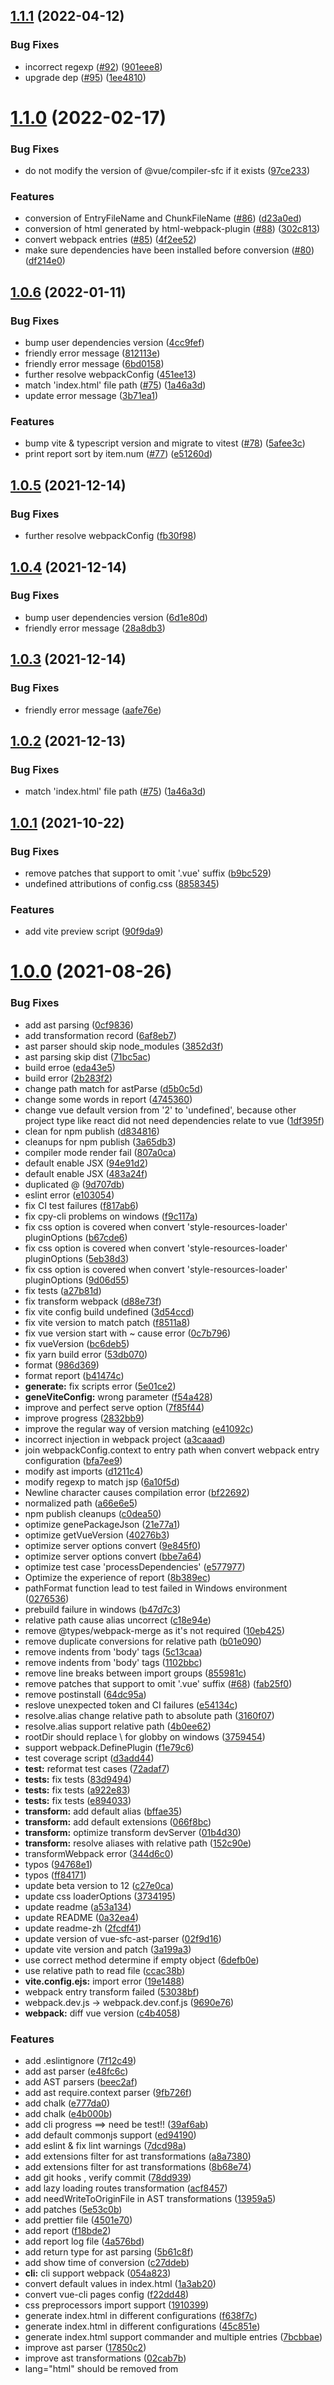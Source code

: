 ## [1.1.1](https://github.com/originjs/webpack-to-vite/compare/v1.1.0...v1.1.1) (2022-04-12)


### Bug Fixes

* incorrect regexp ([#92](https://github.com/originjs/webpack-to-vite/issues/92)) ([901eee8](https://github.com/originjs/webpack-to-vite/commit/901eee8a37cc5176263f8e15e23edef63e9603e9))
* upgrade dep ([#95](https://github.com/originjs/webpack-to-vite/issues/95)) ([1ee4810](https://github.com/originjs/webpack-to-vite/commit/1ee481070136559ec658b58100bbbc7c93f4f7f7))



# [1.1.0](https://github.com/originjs/webpack-to-vite/compare/v1.0.6...v1.1.0) (2022-02-17)


### Bug Fixes

* do not modify the version of @vue/compiler-sfc if it exists ([97ce233](https://github.com/originjs/webpack-to-vite/commit/97ce233c6d95180da6c439651640f447b0e19c4f))


### Features

* conversion of EntryFileName and ChunkFileName ([#86](https://github.com/originjs/webpack-to-vite/issues/86)) ([d23a0ed](https://github.com/originjs/webpack-to-vite/commit/d23a0ed2d68d9207708c8981d48c894369376be5))
* conversion of html generated by html-webpack-plugin ([#88](https://github.com/originjs/webpack-to-vite/issues/88)) ([302c813](https://github.com/originjs/webpack-to-vite/commit/302c813b8af3859134ef2186d0d6437eb3f2c90e))
* convert webpack entries ([#85](https://github.com/originjs/webpack-to-vite/issues/85)) ([4f2ee52](https://github.com/originjs/webpack-to-vite/commit/4f2ee522f751fa93563557d3c684e618693fe4de))
* make sure dependencies have been installed before conversion ([#80](https://github.com/originjs/webpack-to-vite/issues/80)) ([df214e0](https://github.com/originjs/webpack-to-vite/commit/df214e0bd15cc2d6ce4ae97711b2de58a6ef731c))



## [1.0.6](https://github.com/originjs/webpack-to-vite/compare/v1.0.1...v1.0.6) (2022-01-11)


### Bug Fixes

* bump user dependencies version ([4cc9fef](https://github.com/originjs/webpack-to-vite/commit/4cc9fef5060756f37ea53eb16577ce8fb44780b2))
* friendly error message ([812113e](https://github.com/originjs/webpack-to-vite/commit/812113e18d741904dab93933f9d120caf51d5732))
* friendly error message ([6bd0158](https://github.com/originjs/webpack-to-vite/commit/6bd0158a0fb98feb7726268d1b606b36022a3fa5))
* further resolve webpackConfig ([451ee13](https://github.com/originjs/webpack-to-vite/commit/451ee134f8b31009994010172e9ef2372708f8bc))
* match 'index.html' file path ([#75](https://github.com/originjs/webpack-to-vite/issues/75)) ([1a46a3d](https://github.com/originjs/webpack-to-vite/commit/1a46a3d4dfc9dda2909e0d248d156ad919458b56))
* update error message ([3b71ea1](https://github.com/originjs/webpack-to-vite/commit/3b71ea1a9f298d45427501ea2c318ff79a6af91b))


### Features

* bump vite & typescript version and migrate to vitest ([#78](https://github.com/originjs/webpack-to-vite/issues/78)) ([5afee3c](https://github.com/originjs/webpack-to-vite/commit/5afee3c26ea8df1d43f18ad7a68a2946779f6272))
* print report sort by item.num ([#77](https://github.com/originjs/webpack-to-vite/issues/77)) ([e51260d](https://github.com/originjs/webpack-to-vite/commit/e51260d835778cbb1a77e62dfdd7e7ddc096f7cf))



## [1.0.5](https://github.com/originjs/webpack-to-vite/compare/v1.0.4...v1.0.5) (2021-12-14)


### Bug Fixes

* further resolve webpackConfig ([fb30f98](https://github.com/originjs/webpack-to-vite/commit/fb30f9854d92e5c536dbe0d50b6b0608e95f7ac8))



## [1.0.4](https://github.com/originjs/webpack-to-vite/compare/v1.0.3...v1.0.4) (2021-12-14)


### Bug Fixes

* bump user dependencies version ([6d1e80d](https://github.com/originjs/webpack-to-vite/commit/6d1e80de9d60042045b450e885d9ca21d74108d1))
* friendly error message ([28a8db3](https://github.com/originjs/webpack-to-vite/commit/28a8db3870ae1f5c42640ee390eae54a183cc204))



## [1.0.3](https://github.com/originjs/webpack-to-vite/compare/v1.0.2...v1.0.3) (2021-12-14)


### Bug Fixes

* friendly error message ([aafe76e](https://github.com/originjs/webpack-to-vite/commit/aafe76e246339f08b5f06393a8f5b2655a103f57))



## [1.0.2](https://github.com/originjs/webpack-to-vite/compare/v1.0.1...v1.0.2) (2021-12-13)


### Bug Fixes

* match 'index.html' file path ([#75](https://github.com/originjs/webpack-to-vite/issues/75)) ([1a46a3d](https://github.com/originjs/webpack-to-vite/commit/1a46a3d4dfc9dda2909e0d248d156ad919458b56))



## [1.0.1](https://github.com/originjs/webpack-to-vite/compare/v1.0.0...v1.0.1) (2021-10-22)


### Bug Fixes

* remove patches that support to omit '.vue' suffix ([b9bc529](https://github.com/originjs/webpack-to-vite/commit/b9bc5298f9fe15e1b7a64cf129fffd23be04476e))
* undefined attributions of config.css ([8858345](https://github.com/originjs/webpack-to-vite/commit/88583456ea341b6a936f041a656f0a6efb381045))


### Features

* add vite preview script ([90f9da9](https://github.com/originjs/webpack-to-vite/commit/90f9da9f6d5a72e1ebc2990b07d834daac6c99f9))



# [1.0.0](https://github.com/originjs/webpack-to-vite/compare/72adaf753c96b76bc577a8886ce2acc17f3803fa...v1.0.0) (2021-08-26)


### Bug Fixes

* add ast parsing ([0cf9836](https://github.com/originjs/webpack-to-vite/commit/0cf98368d590d8418a4e319dea0af4755cf4f661))
* add transformation record ([6af8eb7](https://github.com/originjs/webpack-to-vite/commit/6af8eb70e4f4a38b739b1475788aba1d6318de12))
* ast parser should skip node_modules ([3852d3f](https://github.com/originjs/webpack-to-vite/commit/3852d3fe5a0fbaa1cd16dd116c374d2e387c151e))
* ast parsing skip dist ([71bc5ac](https://github.com/originjs/webpack-to-vite/commit/71bc5ace31b1fb8655278e9664e311cfe2fc67f1))
* build erroe ([eda43e5](https://github.com/originjs/webpack-to-vite/commit/eda43e5f2c3a45c45c8e780254e88123e40ab3a4))
* build error ([2b283f2](https://github.com/originjs/webpack-to-vite/commit/2b283f27756d3c3784d552030460a7fb570e572b))
* change path match for astParse ([d5b0c5d](https://github.com/originjs/webpack-to-vite/commit/d5b0c5df523a92fee2916d565a5df2b9eb430685))
* change some words in report ([4745360](https://github.com/originjs/webpack-to-vite/commit/4745360c8dd6e86e801be4f43a33fde225513835))
* change vue default version from '2' to 'undefined', because other project type like react did not need dependencies relate to vue ([1df395f](https://github.com/originjs/webpack-to-vite/commit/1df395f259f3ded76e775d17f6c70d4b80f464ed))
* clean for npm publish ([d834816](https://github.com/originjs/webpack-to-vite/commit/d834816041186680428ee292ad0440c11341ea83))
* cleanups for npm publish ([3a65db3](https://github.com/originjs/webpack-to-vite/commit/3a65db33b3d5bb108e135110069c9fbbe7e7b943))
* compiler mode render fail ([807a0ca](https://github.com/originjs/webpack-to-vite/commit/807a0caef0bef7291c6596928fa2f6bea3a42356))
* default enable JSX ([94e91d2](https://github.com/originjs/webpack-to-vite/commit/94e91d259b011c3e5600186ea445269a2891843c))
* default enable JSX ([483a24f](https://github.com/originjs/webpack-to-vite/commit/483a24fa1eaa35541e091d7326360e092ee14f5f))
* duplicated @ ([9d707db](https://github.com/originjs/webpack-to-vite/commit/9d707dbead50fcfd510fe5e39321c99b34cac88f))
* eslint error ([e103054](https://github.com/originjs/webpack-to-vite/commit/e103054a50a2fe24153fae7e2366d3e6e20d36c7))
* fix CI test failures ([f817ab6](https://github.com/originjs/webpack-to-vite/commit/f817ab664840d70781beb3e066df061897e58ba8))
* fix cpy-cli problems on windows ([f9c117a](https://github.com/originjs/webpack-to-vite/commit/f9c117a1dec72205bb281c310dfa166cb87b34cc))
* fix css option is covered when convert 'style-resources-loader' pluginOptions ([b67cde6](https://github.com/originjs/webpack-to-vite/commit/b67cde6c050e18071fa538d51409fe31c6b9c29c))
* fix css option is covered when convert 'style-resources-loader' pluginOptions ([5eb38d3](https://github.com/originjs/webpack-to-vite/commit/5eb38d3492c97b2beb22b6888ad822d80db8e9f7))
* fix css option is covered when convert 'style-resources-loader' pluginOptions ([9d06d55](https://github.com/originjs/webpack-to-vite/commit/9d06d55c409a0e3fe2a45c8c7fcd3b0592540ad3))
* fix tests ([a27b81d](https://github.com/originjs/webpack-to-vite/commit/a27b81d878502e0b390a9187026096c744a13dd0))
* fix transform webpack ([d88e73f](https://github.com/originjs/webpack-to-vite/commit/d88e73fc0fd06071b1a815da36b1ba6ea97c7968))
* fix vite config build undefined ([3d54ccd](https://github.com/originjs/webpack-to-vite/commit/3d54ccd4b2db73ee055343a4784515bbe374e3eb))
* fix vite version to match patch ([f8511a8](https://github.com/originjs/webpack-to-vite/commit/f8511a8ccae04a2194cfd28747fa830f123319fc))
* fix vue version start with ~ cause error ([0c7b796](https://github.com/originjs/webpack-to-vite/commit/0c7b7966fe7f802f589651af6647af9bc2c2ae34))
* fix vueVersion ([bc6deb5](https://github.com/originjs/webpack-to-vite/commit/bc6deb552c7681725e3c59458733d3b5148f6be4))
* fix yarn build error ([53db070](https://github.com/originjs/webpack-to-vite/commit/53db070821a604ac38b4e14313b8fcfc27c34988))
* format ([986d369](https://github.com/originjs/webpack-to-vite/commit/986d369b3d48a7b35740b522f06e5c878d9528f8))
* format report ([b41474c](https://github.com/originjs/webpack-to-vite/commit/b41474c22ea18c35570e9dedd3fd8b5097c317ab))
* **generate:** fix scripts error ([5e01ce2](https://github.com/originjs/webpack-to-vite/commit/5e01ce22efac52fd859e394a953faef32c045f87))
* **geneViteConfig:** wrong parameter ([f54a428](https://github.com/originjs/webpack-to-vite/commit/f54a4282c9a89b3b67846d70f7b0774c421c3372))
* improve and perfect serve option ([7f85f44](https://github.com/originjs/webpack-to-vite/commit/7f85f445eb53011117344bb2ef3365b5f513f9aa))
* improve progress ([2832bb9](https://github.com/originjs/webpack-to-vite/commit/2832bb918961ae2426f6930ae78aade2d1615ea2))
* improve the regular way of version matching ([e41092c](https://github.com/originjs/webpack-to-vite/commit/e41092cca519790ed5f8338ccf5c9ef1e92f49d4))
* incorrect injection in webpack project ([a3caaad](https://github.com/originjs/webpack-to-vite/commit/a3caaadb461738eaf76e474157c166d39e7d3f7c))
* join webpackConfig.context to entry path when convert webpack entry configuration ([bfa7ee9](https://github.com/originjs/webpack-to-vite/commit/bfa7ee926e3f071f6913dbc9509576df9263f051))
* modify ast imports ([d1211c4](https://github.com/originjs/webpack-to-vite/commit/d1211c44660dfedd788743cac529118e5540b187))
* modify regexp to match jsp ([6a10f5d](https://github.com/originjs/webpack-to-vite/commit/6a10f5dbcdc52ecee25dce5f3f7973a704e69025))
* Newline character causes compilation error ([bf22692](https://github.com/originjs/webpack-to-vite/commit/bf22692cc8cb529c05f9d36e17c373d970cbb8d8))
* normalized path ([a66e6e5](https://github.com/originjs/webpack-to-vite/commit/a66e6e5a1efdda80b39dcc25e4633c50e8f7e5e3))
* npm publish cleanups ([c0dea50](https://github.com/originjs/webpack-to-vite/commit/c0dea50cb16401d9f05cbe9c9999b3e94c7943e3))
* optimize genePackageJson ([21e77a1](https://github.com/originjs/webpack-to-vite/commit/21e77a16a42ed09d880dd551387f9af4af62b473))
* optimize getVueVersion ([40276b3](https://github.com/originjs/webpack-to-vite/commit/40276b37ecec5efd6ab820ff4f87d39d92475c54))
* optimize server options convert ([9e845f0](https://github.com/originjs/webpack-to-vite/commit/9e845f0b95c925f83d383732edcba98f70b1329e))
* optimize server options convert ([bbe7a64](https://github.com/originjs/webpack-to-vite/commit/bbe7a649a2d79af76f27f5a3b8e515e7ca8722f1))
* optimize test case 'processDependencies' ([e577977](https://github.com/originjs/webpack-to-vite/commit/e57797793f223631dfb129dc97b9b92ce1c86eba))
* Optimize the experience of report ([8b389ec](https://github.com/originjs/webpack-to-vite/commit/8b389ec8f62fb18336b76cb7871883c0c3af9d93))
* pathFormat function lead to test failed in Windows environment ([0276536](https://github.com/originjs/webpack-to-vite/commit/0276536774444126a3063d0b083a18f8c3c5bb1c))
* prebuild failure in windows ([b47d7c3](https://github.com/originjs/webpack-to-vite/commit/b47d7c3180fb1a977a39516b17eb84b3bf4fad5c))
* relative path cause alias uncorrect ([c18e94e](https://github.com/originjs/webpack-to-vite/commit/c18e94e6bf7ad0d6a2ea890398b352ff7db81bf0))
* remove @types/webpack-merge as it's not required ([10eb425](https://github.com/originjs/webpack-to-vite/commit/10eb4254a74b99675ded5f5a53e1629289233b75))
* remove duplicate conversions for relative path ([b01e090](https://github.com/originjs/webpack-to-vite/commit/b01e090e2600997c308a47a2d6d3ee3e9a596bac))
* remove indents from 'body' tags ([5c13caa](https://github.com/originjs/webpack-to-vite/commit/5c13caaba9aa571278f9cb0dd9a47bcaa44ad4f6))
* remove indents from 'body' tags ([1102bbc](https://github.com/originjs/webpack-to-vite/commit/1102bbce2d8b5280b26c4068babb062ae1f6f65a))
* remove line breaks between import groups ([855981c](https://github.com/originjs/webpack-to-vite/commit/855981c6a73c9e18ea4b7c7371fb4d2eb65f3e7d))
* remove patches that support to omit '.vue' suffix ([#68](https://github.com/originjs/webpack-to-vite/issues/68)) ([fab25f0](https://github.com/originjs/webpack-to-vite/commit/fab25f05324157c1a0689f5efb21a27c2894fc8b))
* remove postinstall ([64dc95a](https://github.com/originjs/webpack-to-vite/commit/64dc95ac27dbce483b925b8811261a9cc0e81ca9))
* reslove unexpected token and CI failures ([e54134c](https://github.com/originjs/webpack-to-vite/commit/e54134cb25467c06bae63ca5dd5238c3d58e0450))
* resolve.alias change relative path to absolute path ([3160f07](https://github.com/originjs/webpack-to-vite/commit/3160f07b3de6bceca3e09376284e0c3413aef188))
* resolve.alias support relative path ([4b0ee62](https://github.com/originjs/webpack-to-vite/commit/4b0ee62d3e065c6d3ff198dffa6859a36b99bc17))
* rootDir should replace \ for globby on windows ([3759454](https://github.com/originjs/webpack-to-vite/commit/3759454fc7dc2d0c249c3c6403bc30df2a79a230))
* support webpack.DefinePlugin ([f1e79c6](https://github.com/originjs/webpack-to-vite/commit/f1e79c600d5d7f48209a1a9bbdddd93b9ad01fc4))
* test coverage script ([d3add44](https://github.com/originjs/webpack-to-vite/commit/d3add44ae6e912e3f4817b44d20243f93958816e))
* **test:** reformat test cases ([72adaf7](https://github.com/originjs/webpack-to-vite/commit/72adaf753c96b76bc577a8886ce2acc17f3803fa))
* **tests:** fix tests ([83d9494](https://github.com/originjs/webpack-to-vite/commit/83d94946ac2fd9b398b3cfb64fb1775c420c685f))
* **tests:** fix tests ([a922e83](https://github.com/originjs/webpack-to-vite/commit/a922e8393fcb0e9569707f8eb75a373d6564a5a6))
* **tests:** fix tests ([e894033](https://github.com/originjs/webpack-to-vite/commit/e894033788311d662306e4ab6b0ab23852223c51))
* **transform:** add default alias ([bffae35](https://github.com/originjs/webpack-to-vite/commit/bffae3531da4e78328b2b5f7e866ac93c8b604fa))
* **transform:** add default extensions ([066f8bc](https://github.com/originjs/webpack-to-vite/commit/066f8bcb1c8812562672e1abe8bb2fd30c4e28a5))
* **transform:** optimize transform devServer ([01b4d30](https://github.com/originjs/webpack-to-vite/commit/01b4d30604060c6d112a7b2eeae075e8684a5894))
* **transform:** resolve aliases with relative path ([152c90e](https://github.com/originjs/webpack-to-vite/commit/152c90ef69baeb5a44df0f3a199511609d7cc86c))
* transformWebpack error ([344d6c0](https://github.com/originjs/webpack-to-vite/commit/344d6c0a619dc5fa43155c5593c2ce24888e2d75))
* typos ([94768e1](https://github.com/originjs/webpack-to-vite/commit/94768e1c1e19594429431da0acdc5867d539c2df))
* typos ([ff84171](https://github.com/originjs/webpack-to-vite/commit/ff84171a4805c42629399fd8635866f9ef84d701))
* update beta version to 12 ([c27e0ca](https://github.com/originjs/webpack-to-vite/commit/c27e0ca6c54f8f669f5a38e608df5fc65bb3a26e))
* update css loaderOptions ([3734195](https://github.com/originjs/webpack-to-vite/commit/37341952e8f61f76427b94d6b1a42f151931bd7d))
* update readme ([a53a134](https://github.com/originjs/webpack-to-vite/commit/a53a134bf1216c11f049c55829f859d9b037597c))
* update README ([0a32ea4](https://github.com/originjs/webpack-to-vite/commit/0a32ea46b64e2b8be302efb698efb4e7817cb623))
* update readme-zh ([2fcdf41](https://github.com/originjs/webpack-to-vite/commit/2fcdf41f7107d3b935ec6ace523befa380870579))
* update version of vue-sfc-ast-parser ([02f9d16](https://github.com/originjs/webpack-to-vite/commit/02f9d165042d3c3bd4185f76060f9fdda10163e1))
* update vite version and patch ([3a199a3](https://github.com/originjs/webpack-to-vite/commit/3a199a3afdbf91387a2f151785727f37c651f4e6))
* use correct method determine if empty object ([6defb0e](https://github.com/originjs/webpack-to-vite/commit/6defb0e1610725fb8d612404e534813ff4b9eff9))
* use relative path to read file ([ccac38b](https://github.com/originjs/webpack-to-vite/commit/ccac38b1635fe548abe326115979685cf9462967))
* **vite.config.ejs:** import error ([19e1488](https://github.com/originjs/webpack-to-vite/commit/19e1488adbc2375274e5a79a8f8abcf81de039dd))
* webpack entry transform failed ([53038bf](https://github.com/originjs/webpack-to-vite/commit/53038bf520516340ad142ca51976f196fd7f6ad8))
* webpack.dev.js -> webpack.dev.conf.js ([9690e76](https://github.com/originjs/webpack-to-vite/commit/9690e76cc77b807f6d7ccec35a6c994d0c4b23fe))
* **webpack:** diff vue version ([c4b4058](https://github.com/originjs/webpack-to-vite/commit/c4b405869185d163181f03a394a1dbe4d0fcedb1))


### Features

* add .eslintignore ([7f12c49](https://github.com/originjs/webpack-to-vite/commit/7f12c49cb43c912cc496222bf2977bd11c1007ac))
* add ast parser ([e48fc6c](https://github.com/originjs/webpack-to-vite/commit/e48fc6ce8cf54e698718dc92e970f2ae4b031762))
* add AST parsers ([beec2af](https://github.com/originjs/webpack-to-vite/commit/beec2afcbd3a2af87e48fbac1168da569dcf5486))
* add ast require.context parser ([9fb726f](https://github.com/originjs/webpack-to-vite/commit/9fb726fc8a1cab05564016f34f2814e310dabb28))
* add chalk ([e777da0](https://github.com/originjs/webpack-to-vite/commit/e777da0792ded4c069ceb658aed695befbd48f44))
* add chalk ([e4b000b](https://github.com/originjs/webpack-to-vite/commit/e4b000b1bca02fd6d3725693c67b02fdcdf2f6a0))
* add cli progress ==> need be test!! ([39af6ab](https://github.com/originjs/webpack-to-vite/commit/39af6aba484c4909dccd4a276be4c9872bde768d))
* add default commonjs support ([ed94190](https://github.com/originjs/webpack-to-vite/commit/ed941901cdf82c4a2bea3312577268b632439141))
* add eslint & fix lint warnings ([7dcd98a](https://github.com/originjs/webpack-to-vite/commit/7dcd98a1d88ce92492b9a9b1987cc59bdde34722))
* add extensions filter for ast transformations ([a8a7380](https://github.com/originjs/webpack-to-vite/commit/a8a73801a32e1610e520ac50c4aa2fa1ede263af))
* add extensions filter for ast transformations ([8b68e74](https://github.com/originjs/webpack-to-vite/commit/8b68e74a59bf5e960f890f851667968e2be17d70))
* add git hooks , verify commit ([78dd939](https://github.com/originjs/webpack-to-vite/commit/78dd939bc8dda6392c87b135970f287f5659c32b))
* add lazy loading routes transformation ([acf8457](https://github.com/originjs/webpack-to-vite/commit/acf8457112c8a6f9e6c7af06c2784121466a943d))
* add needWriteToOriginFile in AST transformations ([13959a5](https://github.com/originjs/webpack-to-vite/commit/13959a51921b3d5fe2543acf47a428a585720f2b))
* add patches ([5e53c0b](https://github.com/originjs/webpack-to-vite/commit/5e53c0b88cea83cd4f4f3420c2b4ac31e9cf55b5))
* add prettier file ([4501e70](https://github.com/originjs/webpack-to-vite/commit/4501e70b02db9095850a0704529e56d402d46f47))
* add report ([f18bde2](https://github.com/originjs/webpack-to-vite/commit/f18bde2edac37f1f161be47945865dfc847e8ec6))
* add report log file ([4a576bd](https://github.com/originjs/webpack-to-vite/commit/4a576bdba505191ec85e953ceb326ef1c65184c9))
* add return type for ast parsing ([5b61c8f](https://github.com/originjs/webpack-to-vite/commit/5b61c8f2d49076bd138a7aceb8a6e04f5e1d3c98))
* add show time of conversion ([c27ddeb](https://github.com/originjs/webpack-to-vite/commit/c27ddeb0454483366b625284059bf795a4d9723c))
* **cli:** cli support webpack ([054a823](https://github.com/originjs/webpack-to-vite/commit/054a8231a292b2e3ca9a341ddc80547086e48e9a))
* convert default values in index.html ([1a3ab20](https://github.com/originjs/webpack-to-vite/commit/1a3ab20dcd96abda4d73853cc34d309b69f88016))
* convert vue-cli pages config ([f22dd48](https://github.com/originjs/webpack-to-vite/commit/f22dd48717e3d32de8bc787b80c91e0aaf2d894e))
* css preprocessors import support ([1910399](https://github.com/originjs/webpack-to-vite/commit/1910399d9a217d1e4b91498f77e9a4909154a5c6))
* generate index.html in different configurations ([f638f7c](https://github.com/originjs/webpack-to-vite/commit/f638f7c6cad74f8905b597b2163353d723def82c))
* generate index.html in different configurations ([45c851e](https://github.com/originjs/webpack-to-vite/commit/45c851e407f0fdcd5d575b9fbea2a8f2e0ed2f3d))
* generate index.html support commander and multiple entries ([7bcbbae](https://github.com/originjs/webpack-to-vite/commit/7bcbbaee13a05e51f4dcb3718f89e1c30272536e))
* improve ast parser ([17850c2](https://github.com/originjs/webpack-to-vite/commit/17850c2665f0c62d52bb5a23096893fd6634b4fa))
* improve ast transformations ([02cab7b](https://github.com/originjs/webpack-to-vite/commit/02cab7bbd59bef590bd63562da3313650fd6e23a))
* lang="html" should be removed from <template> ([03fffd1](https://github.com/originjs/webpack-to-vite/commit/03fffd1192675f7895155bd0d0b2ce66385103a3))
* modify format for generating 'vite.config.js' ([a0eeea2](https://github.com/originjs/webpack-to-vite/commit/a0eeea27908f0100d98ec68c9681d73a7d3183a4))
* optimize ast 'require.context' parser ([1e35633](https://github.com/originjs/webpack-to-vite/commit/1e3563346f67303d6c30a1c34d0336cc13782262))
* optimize index.html transformation ([97d39bb](https://github.com/originjs/webpack-to-vite/commit/97d39bbce0380e424508a2b6a0ee3302048d9859))
* parseWebpackConfig support multiple environments ([4ca5e8c](https://github.com/originjs/webpack-to-vite/commit/4ca5e8ccb421c6e3c2f1f5c074573685ce423a93))
* pr[#3534](https://github.com/originjs/webpack-to-vite/issues/3534) patch auto apply after installing vite ([9f6edaf](https://github.com/originjs/webpack-to-vite/commit/9f6edaf545795b1fadaec4c035f88d6c7c9a3764))
* print error message if conversion failed ([65c54f8](https://github.com/originjs/webpack-to-vite/commit/65c54f8b859c30ed92dfb98825810a4fef1aedaa))
* read rootDir/index.html instead while public/index.html not exists ([4a3e3e2](https://github.com/originjs/webpack-to-vite/commit/4a3e3e2c305cfe0667d53cada956b21a309117af))
* read rootDir/index.html instead while public/index.html not exists ([82b9ef4](https://github.com/originjs/webpack-to-vite/commit/82b9ef4d42347ecc2d271fdbb45caab238afa044))
* readme translateion ([cef5d9e](https://github.com/originjs/webpack-to-vite/commit/cef5d9eda73a639a00e9d0a1157ac33a4486ecbf))
* refactor ast parsers and transformations ([14bf16f](https://github.com/originjs/webpack-to-vite/commit/14bf16f28df0a9d471f00151db5c6234f78cf366))
* refactor ast transformation of index.html ([1253695](https://github.com/originjs/webpack-to-vite/commit/1253695bfe2cb37607ab50a79625b8bb6f7d3b1d))
* refactor the ast parse ([220fed5](https://github.com/originjs/webpack-to-vite/commit/220fed5614dbb35c5ad06d816bd5b9defb4a02ae))
* refactor vue sfc ([a0e0a18](https://github.com/originjs/webpack-to-vite/commit/a0e0a185970b7b66a483155bfd95730754896529))
* support index.html in public with ast parsing ([0a17b01](https://github.com/originjs/webpack-to-vite/commit/0a17b01410112e1de697240d1420377469d09cb1))
* support webpack.DefinePlugin ([b0288b6](https://github.com/originjs/webpack-to-vite/commit/b0288b62f66d2a1db8489621ffdf6b41b544f526))
* **transformer:** implements webpack transformer ([2050e12](https://github.com/originjs/webpack-to-vite/commit/2050e12b1bd06043bb4c085d486996bbfd230afa))
* update readme-zh ([de7cafa](https://github.com/originjs/webpack-to-vite/commit/de7cafa0698e4e932f24c5278f7713491eb8e2ad))
* update readme, add build status and npm status ([abc6a08](https://github.com/originjs/webpack-to-vite/commit/abc6a08c3a67598f24627c70b77c071fa000acd9))
* **webpack:** support webpack ([e7b8693](https://github.com/originjs/webpack-to-vite/commit/e7b869302794c24cbe94b6bfe16fe9f25e628aec))
* **webpack:** transformWebpack support devServer ([0f82ad0](https://github.com/originjs/webpack-to-vite/commit/0f82ad0359d6547e530910b232b5f70ff7503a54))



